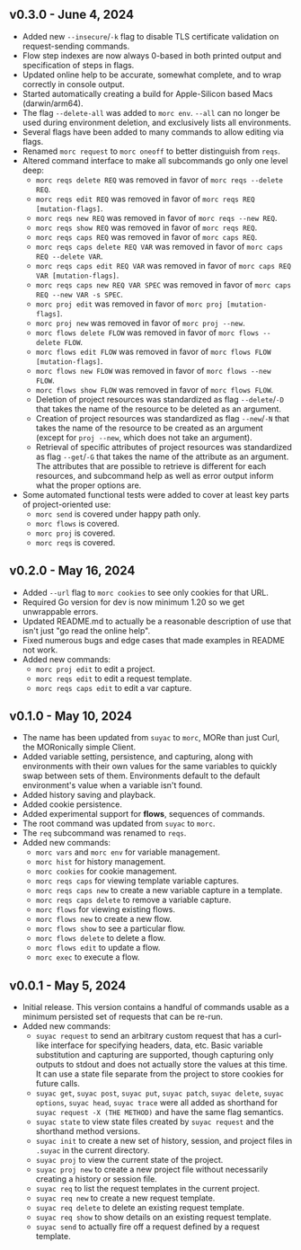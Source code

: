 v0.3.0 - June 4, 2024
---------------------
* Added new `--insecure`/`-k` flag to disable TLS certificate validation on
request-sending commands.
* Flow step indexes are now always 0-based in both printed output and
specification of steps in flags.
* Updated online help to be accurate, somewhat complete, and to wrap correctly
in console output.
* Started automatically creating a build for Apple-Silicon based Macs (darwin/arm64).
* The flag `--delete-all` was added to `morc env`. `--all` can no longer be used
during environment deletion, and exclusively lists all environments.
* Several flags have been added to many commands to allow editing via flags.
* Renamed `morc request` to `morc oneoff` to better distinguish from `reqs`.
* Altered command interface to make all subcommands go only one level deep:
  * `morc reqs delete REQ` was removed in favor of `morc reqs --delete REQ`.
  * `morc reqs edit REQ` was removed in favor of `morc reqs REQ [mutation-flags]`. 
  * `morc reqs new REQ` was removed in favor of `morc reqs --new REQ`.
  * `morc reqs show REQ` was removed in favor of `morc reqs REQ`.
  * `morc reqs caps REQ` was removed in favor of `morc caps REQ`.
  * `morc reqs caps delete REQ VAR` was removed in favor of `morc caps REQ --delete VAR`.
  * `morc reqs caps edit REQ VAR` was removed in favor of `morc caps REQ VAR [mutation-flags]`.
  * `morc reqs caps new REQ VAR SPEC` was removed in favor of `morc caps REQ --new VAR -s SPEC`.
  * `morc proj edit` was removed in favor of `morc proj [mutation-flags]`.
  * `morc proj new` was removed in favor of `morc proj --new`.
  * `morc flows delete FLOW` was removed in favor of `morc flows --delete FLOW`.
  * `morc flows edit FLOW` was removed in favor of `morc flows FLOW [mutation-flags]`. 
  * `morc flows new FLOW` was removed in favor of `morc flows --new FLOW`.
  * `morc flows show FLOW` was removed in favor of `morc flows FLOW`.
  * Deletion of project resources was standardized as flag `--delete`/`-D` that
  takes the name of the resource to be deleted as an argument.
  * Creation of project resources was standardized as flag `--new`/`-N` that
  takes the name of the resource to be created as an argument (except for
  `proj --new`, which does not take an argument).
  * Retrieval of specific attributes of project resources was standardized as
  flag `--get`/`-G` that takes the name of the attribute as an argument. The
  attributes that are possible to retrieve is different for each resources, and
  subcommand help as well as error output inform what the proper options are. 
* Some automated functional tests were added to cover at least key parts of project-oriented use:
  * `morc send` is covered under happy path only.
  * `morc flows` is covered.
  * `morc proj` is covered.
  * `morc reqs` is covered.


v0.2.0 - May 16, 2024
---------------------
* Added `--url` flag to `morc cookies` to see only cookies for that URL.
* Required Go version for dev is now minimum 1.20 so we get unwrappable errors.
* Updated README.md to actually be a reasonable description of use that isn't
  just "go read the online help".
* Fixed numerous bugs and edge cases that made examples in README not work.
* Added new commands:
  * `morc proj edit` to edit a project.
  * `morc reqs edit` to edit a request template.
  * `morc reqs caps edit` to edit a var capture.


v0.1.0 - May 10, 2024
----------------------
* The name has been updated from `suyac` to `morc`, MORe than just Curl, the
MORonically simple Client.
* Added variable setting, persistence, and capturing, along with environments
with their own values for the same variables to quickly swap between sets of
them. Environments default to the default environment's value when a variable
isn't found.
* Added history saving and playback.
* Added cookie persistence.
* Added experimental support for **flows**, sequences of commands.
* The root command was updated from `suyac` to `morc`.
* The `req` subcommand was renamed to `reqs`.
* Added new commands:
  * `morc vars` and `morc env` for variable management.
  * `morc hist` for history management.
  * `morc cookies` for cookie management.
  * `morc reqs caps` for viewing template variable captures.
  * `morc reqs caps new` to create a new variable capture in a template.
  * `morc reqs caps delete` to remove a variable capture.
  * `morc flows` for viewing existing flows.
  * `morc flows new` to create a new flow.
  * `morc flows show` to see a particular flow.
  * `morc flows delete` to delete a flow.
  * `morc flows edit` to update a flow.
  * `morc exec` to execute a flow.


v0.0.1 - May 5, 2024
--------------------
* Initial release. This version contains a handful of commands usable as a
minimum persisted set of requests that can be re-run.
* Added new commands:
  * `suyac request` to send an arbitrary custom request that has a curl-like
  interface for specifying headers, data, etc. Basic variable substitution and
  capturing are supported, though capturing only outputs to stdout and does not
  actually store the values at this time. It can use a state file separate from
  the project to store cookies for future calls.
  * `suyac get`, `suyac post`, `suyac put`, `suyac patch`, `suyac delete`,
  `suyac options`, `suyac head`, `suyac trace` were all added as shorthand for
  `suyac request -X (THE METHOD)` and have the same flag semantics.
  * `suyac state` to view state files created by `suyac request` and the
  shorthand method versions.
  * `suyac init` to create a new set of history, session, and project files in
  `.suyac` in the current directory.
  * `suyac proj` to view the current state of the project.
  * `suyac proj new` to create a new project file without necessarily creating
  a history or session file.
  * `suyac req` to list the request templates in the current project.
  * `suyac req new` to create a new request template.
  * `suyac req delete` to delete an existing request template.
  * `suyac req show` to show details on an existing request template.
  * `suyac send` to actually fire off a request defined by a request template.
